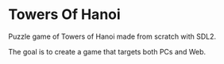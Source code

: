 # Towers Of Hanoi

Puzzle game of Towers of Hanoi made from scratch with SDL2.

The goal is to create a game that targets both PCs and Web.

